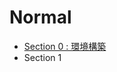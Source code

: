 # Normal
- [Section 0 : 環境構築](https://github.com/kmc-jp/css-study-seminar/blob/main/documents/normal/Section-00.md)
- Section 1